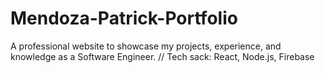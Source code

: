 # Mendoza-Patrick-Portfolio
A professional website to showcase my projects, experience, and knowledge as a Software Engineer.
// Tech sack: React, Node.js, Firebase
